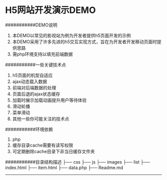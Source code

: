 ﻿H5网站开发演示DEMO
===========================

###########DEMO说明
1. 本DEMO以常见的影视站为例为开发者提供h5页面开发的示例
2. 本DEMO采用了许多先进的h5交互实现方式，旨在为开发者开发移动页面时提供思路
3. 需php环境支持以填充前端数据
 
###########一些关键技术点
1. h5页面的机型自适应
2. ajax动态载入数据
3. 前端对后端数据的处理
4. 页面后退的ajax状态缓存
5. 加载时展示加载动画提升用户等待体验
6. 滑动轮播
7. 菜单滑动
8. 其他一些你可能关注的技术点

###########环境依赖
1. php
2. 缓存目录cache需要有读写权限
3. 可定期删除cache目录下非当日缓存文件夹

###########目录结构描述
├── css
├── js
├── images
├── list
├── index.html
├── item.html
├── data.php
├── Readme.md

----------------------------------------------------


